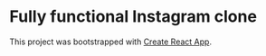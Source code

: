 # Fully functional Instagram clone

This project was bootstrapped with [Create React App](https://github.com/facebook/create-react-app).
